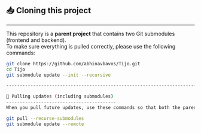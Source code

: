 ## 📥 Cloning this project
---------------------------
This repository is a **parent project** that contains two Git submodules (frontend and backend).  
To make sure everything is pulled correctly, please use the following commands:

```bash
git clone https://github.com/abhinavbavos/Tijo.git
cd Tijo
git submodule update --init --recursive

--------------------------------------------------------------------------------------------------------------------

🔄 Pulling updates (including submodules)
-----------------------------------------
When you pull future updates, use these commands so that both the parent repo and the submodules stay up-to-date:

git pull --recurse-submodules
git submodule update --remote
